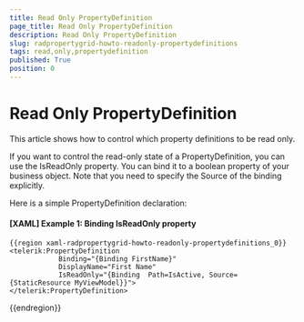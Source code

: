 ```yaml
---
title: Read Only PropertyDefinition
page_title: Read Only PropertyDefinition
description: Read Only PropertyDefinition
slug: radpropertygrid-howto-readonly-propertydefinitions
tags: read,only,propertydefinition
published: True
position: 0
---
```


# Read Only PropertyDefinition

This article shows how to control which property definitions to be read only.

If you want to control the read-only state of a PropertyDefinition, you can use the IsReadOnly property. You can bind it to a boolean property of your business object. Note that you need to specify the Source of the binding explicitly.

Here is a simple PropertyDefinition declaration:

#### __[XAML] Example 1: Binding IsReadOnly property__

	{{region xaml-radpropertygrid-howto-readonly-propertydefinitions_0}}
	<telerik:PropertyDefinition 
	            Binding="{Binding FirstName}" 
	            DisplayName="First Name"
	            IsReadOnly="{Binding  Path=IsActive, Source={StaticResource MyViewModel}}">
	</telerik:PropertyDefinition>
{{endregion}}
